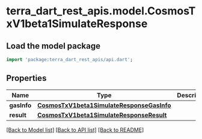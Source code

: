 # terra_dart_rest_apis.model.CosmosTxV1beta1SimulateResponse

## Load the model package
```dart
import 'package:terra_dart_rest_apis/api.dart';
```

## Properties
Name | Type | Description | Notes
------------ | ------------- | ------------- | -------------
**gasInfo** | [**CosmosTxV1beta1SimulateResponseGasInfo**](CosmosTxV1beta1SimulateResponseGasInfo.md) |  | [optional] 
**result** | [**CosmosTxV1beta1SimulateResponseResult**](CosmosTxV1beta1SimulateResponseResult.md) |  | [optional] 

[[Back to Model list]](../README.md#documentation-for-models) [[Back to API list]](../README.md#documentation-for-api-endpoints) [[Back to README]](../README.md)


